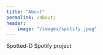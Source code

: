 ```yaml
---
title: "About"
permalink: /about/
header:
    image: "/images/spotify.jpeg"
---
```


Spotted-D Spotify project